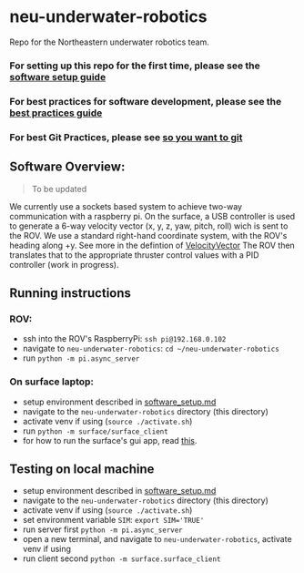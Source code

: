 # neu-underwater-robotics
Repo for the Northeastern underwater robotics team.

### For setting up this repo for the first time, please see the [software setup guide](software_setup.md)
### For best practices for software development, please see the [best practices guide](best_practices.md)
### For best Git Practices, please see [so you want to git](so-you-want-to-git.md)


## Software Overview:
> To be updated

We currently use a sockets based system to achieve two-way communication with a raspberry pi. On the surface, a USB controller is used to generate a 6-way velocity vector (x, y, z, yaw, pitch, roll) wich is sent to the ROV. We use a standard right-hand coordinate system, with the ROV's heading along +y. See more in the defintion of [VelocityVector](common/utils.py)  The ROV then translates that to the appropriate thruster control values with a PID controller (work in progress).

## Running instructions

### ROV:
- ssh into the ROV's RaspberryPi: `ssh pi@192.168.0.102`
- navigate to `neu-underwater-robotics`: `cd ~/neu-underwater-robotics`
- run `python -m pi.async_server`

### On surface laptop:
- setup environment described in [software_setup.md](software_setup.md)
- navigate to the `neu-underwater-robotics` directory (this directory)
- activate venv if using (`source ./activate.sh`)
- run `python -m surface/surface_client`
- for how to run the surface's gui app, read [this](./surface/README.md).

## Testing on local machine
- setup environment described in [software_setup.md](software_setup.md)
- navigate to the `neu-underwater-robotics` directory (this directory)
- activate venv if using (`source ./activate.sh`)
- set environment variable `SIM`: `export SIM='TRUE'`
- run server first `python -m pi.async_server`
- open a new terminal, and navigate to `neu-underwater-robotics`, activate venv if using
- run client second `python -m surface.surface_client`


